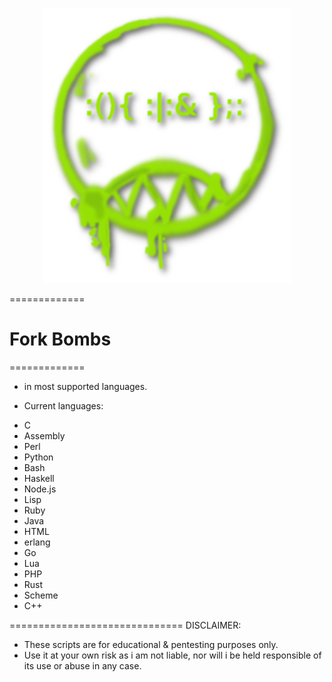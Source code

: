 <p align="center">
<img src="https://github.com/EchoNine/Multil4ng-f0rk-bomb5/blob/master/fo-rk.png">
</p>



=============
# Fork Bombs
=============

* in most supported languages.

* Current languages:

 - C
 - Assembly
 - Perl
 - Python
 - Bash
 - Haskell
 - Node.js
 - Lisp
 - Ruby
 - Java
 - HTML
 - erlang
 - Go
 - Lua
 - PHP
 - Rust
 - Scheme
 - C++




==============================
DISCLAIMER:

* These scripts are for educational & pentesting purposes only. 
* Use it at your own risk as i am not liable, nor will i be held responsible of its use or abuse in any case.
